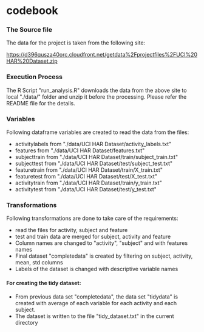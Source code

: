 # codebook

### The Source file

The data for the project is taken from the following site:

https://d396qusza40orc.cloudfront.net/getdata%2Fprojectfiles%2FUCI%20HAR%20Dataset.zip

### Execution Process
The R Script "run_analysis.R" 
 downloads the data from the above site to local "./data/" folder and unzip it before the processing.
 Please refer the README file for the details.

### Variables
  Following dataframe variables are created to read the data from the files:
  
   * activitylabels from "./data/UCI HAR Dataset/activity_labels.txt"
   * features from "./data/UCI HAR Dataset/features.txt"
   * subjecttrain from "./data/UCI HAR Dataset/train/subject_train.txt"
   * subjecttest from "./data/UCI HAR Dataset/test/subject_test.txt"
   * featuretrain from "./data/UCI HAR Dataset/train/X_train.txt"
   * featuretest from "./data/UCI HAR Dataset/test/X_test.txt"
   * activitytrain from "./data/UCI HAR Dataset/train/y_train.txt"
   * activitytest from "./data/UCI HAR Dataset/test/y_test.txt"
     

### Transformations
  Following transformations are done to take care of the requirements:
  * read the files for activity, subject and feature
  * test and train data are merged for subject, activity and feature
  * Column names are changed to "activity", "subject" and with features names
  * Final dataset "completedata" is created by filtering on subject, activity, mean, std columns
  * Labels of the dataset is changed with descriptive variable names 
  

 #### For creating the tidy dataset:
  * From previous data set "completedata", the data set "tidydata" is created with average of each variable for each activity and each subject.
  * The dataset is written to the file "tidy_dataset.txt" in the current directory
  

